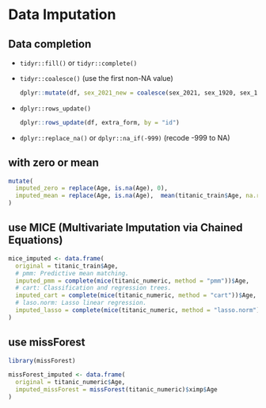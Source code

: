 Data Imputation
================

## Data completion
 - `tidyr::fill()` or `tidyr::complete()`

 - `tidyr::coalesce()` (use the first non-NA value)
   
   ```R
   dplyr::mutate(df, sex_2021_new = coalesce(sex_2021, sex_1920, sex_1819))
   ```
   
 - `dplyr::rows_update()`
   ```R
   dplyr::rows_update(df, extra_form, by = "id")
   ```
   
 - `dplyr::replace_na()` or `dplyr::na_if(-999)` (recode -999 to NA)

## with zero or mean

``` r
mutate(
  imputed_zero = replace(Age, is.na(Age), 0),
  imputed_mean = replace(Age, is.na(Age),  mean(titanic_train$Age, na.rm = TRUE))
)
```

## use MICE (Multivariate Imputation via Chained Equations)

``` r
mice_imputed <- data.frame(
  original = titanic_train$Age,
  # pmm: Predictive mean matching.
  imputed_pmm = complete(mice(titanic_numeric, method = "pmm"))$Age,
  # cart: Classification and regression trees.
  imputed_cart = complete(mice(titanic_numeric, method = "cart"))$Age,
  # laso.norm: Lasso linear regression.
  imputed_lasso = complete(mice(titanic_numeric, method = "lasso.norm"))$Age
)
```

## use missForest

``` r
library(missForest)

missForest_imputed <- data.frame(
  original = titanic_numeric$Age,
  imputed_missForest = missForest(titanic_numeric)$ximp$Age
)
```
